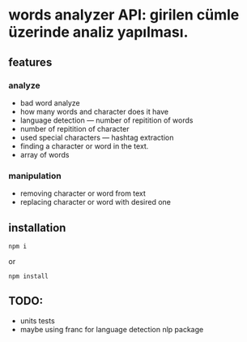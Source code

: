 # words analyzer API:  girilen cümle üzerinde analiz yapılması.
## features
### analyze
- bad word analyze
- how many words and character does it have
- language detection
— number of repitition of words
- number of repitition of character
- used special characters
— hashtag extraction
- finding a character or word in the text.
- array of words
### manipulation
- removing character or word from text
- replacing character or word with desired one


## installation
````
npm i
````
or
````
npm install
````


## TODO:
- units tests
- maybe using franc for language detection nlp package